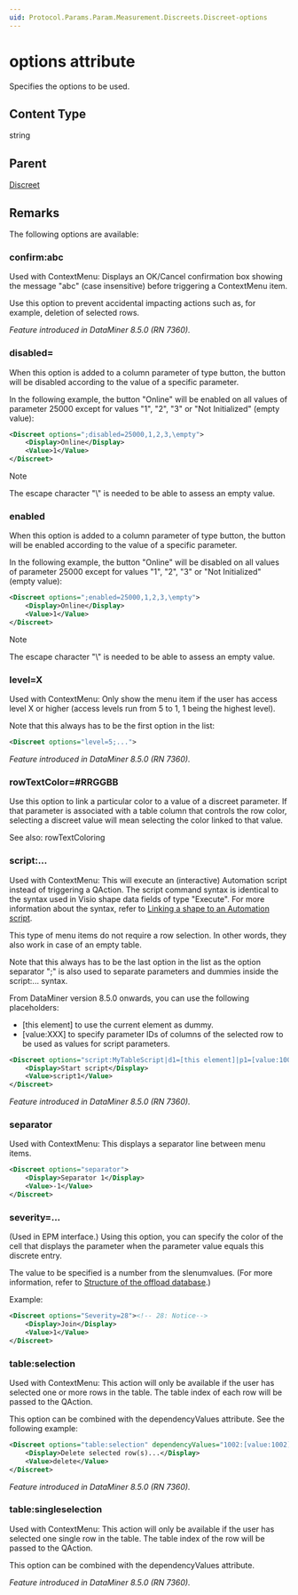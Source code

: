```yaml
---
uid: Protocol.Params.Param.Measurement.Discreets.Discreet-options
---
```


# options attribute

Specifies the options to be used.

## Content Type

string

## Parent

[Discreet](xref:Protocol.Params.Param.Measurement.Discreets.Discreet)

## Remarks

The following options are available:

### confirm:abc

Used with ContextMenu: Displays an OK/Cancel confirmation box showing the message "abc" (case insensitive) before triggering a ContextMenu item.

Use this option to prevent accidental impacting actions such as, for example, deletion of selected rows.

*Feature introduced in DataMiner 8.5.0 (RN 7360).*

### disabled=

When this option is added to a column parameter of type button, the button will be disabled according to the value of a specific parameter.

In the following example, the button "Online" will be enabled on all values of parameter 25000 except for values "1", "2", "3" or "Not Initialized" (empty value):

```xml
<Discreet options=";disabled=25000,1,2,3,\empty">
    <Display>Online</Display>
    <Value>1</Value>
</Discreet>
```

> [!NOTE]
> The escape character "\\" is needed to be able to assess an empty value.

### enabled

When this option is added to a column parameter of type button, the button will be enabled according to the value of a specific parameter.

In the following example, the button "Online" will be disabled on all values of parameter 25000 except for values "1", "2", "3" or "Not Initialized" (empty value):

```xml
<Discreet options=";enabled=25000,1,2,3,\empty">
    <Display>Online</Display>
    <Value>1</Value>
</Discreet>
```

> [!NOTE]
> The escape character "\\" is needed to be able to assess an empty value.

### level=X

Used with ContextMenu: Only show the menu item if the user has access level X or higher (access levels run from 5 to 1, 1 being the highest level).

Note that this always has to be the first option in the list:

```xml
<Discreet options="level=5;...">
```

*Feature introduced in DataMiner 8.5.0 (RN 7360).*

### rowTextColor=#RRGGBB

Use this option to link a particular color to a value of a discreet parameter. If that parameter is associated with a table column that controls the row color, selecting a discreet value will mean selecting the color linked to that value.

See also: rowTextColoring

### script:...

Used with ContextMenu: This will execute an (interactive) Automation script instead of triggering a QAction. The script command syntax is identical to the syntax used in Visio shape data fields of type "Execute". For more information about the syntax, refer to [Linking a shape to an Automation script](xref:Linking_a_shape_to_an_Automation_script).

This type of menu items do not require a row selection. In other words, they also work in case of an empty table.

Note that this always has to be the last option in the list as the option separator ";" is also used to separate parameters and dummies inside the script:... syntax.

From DataMiner version 8.5.0 onwards, you can use the following placeholders:

- [this element] to use the current element as dummy.
- [value:XXX] to specify parameter IDs of columns of the selected row to be used as values for script parameters.

```xml
<Discreet options="script:MyTableScript|d1=[this element]|p1=[value:1001];p2=[value:1002]|||NoConfirmation">
    <Display>Start script</Display>
    <Value>script1</Value>
</Discreet>
```

*Feature introduced in DataMiner 8.5.0 (RN 7360).*

### separator

Used with ContextMenu: This displays a separator line between menu items.

```xml
<Discreet options="separator">
	<Display>Separator 1</Display>
	<Value>-1</Value>
</Discreet>
```

### severity=...

(Used in EPM interface.) Using this option, you can specify the color of the cell that displays the parameter when the parameter value equals this discrete entry.

The value to be specified is a number from the slenumvalues. (For more information, refer to [Structure of the offload database](xref:Structure_of_the_offload_database).)

Example:

```xml
<Discreet options="Severity=28"><!-- 28: Notice-->
    <Display>Join</Display>
    <Value>1</Value>
</Discreet>
```

### table:selection

Used with ContextMenu: This action will only be available if the user has selected one or more rows in the table. The table index of each row will be passed to the QAction.

This option can be combined with the dependencyValues attribute. See the following example:

```xml
<Discreet options="table:selection" dependencyValues="1002:[value:1002];1003:[value:1003]">
	<Display>Delete selected row(s)...</Display>
	<Value>delete</Value>
</Discreet>
```

*Feature introduced in DataMiner 8.5.0 (RN 7360).*

### table:singleselection

Used with ContextMenu: This action will only be available if the user has selected one single row in the table.
The table index of the row will be passed to the QAction.

This option can be combined with the dependencyValues attribute.

*Feature introduced in DataMiner 8.5.0 (RN 7360).*

